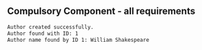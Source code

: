 ## Compulsory Component - all requirements
```bash
Author created successfully.
Author found with ID: 1
Author name found by ID 1: William Shakespeare
```